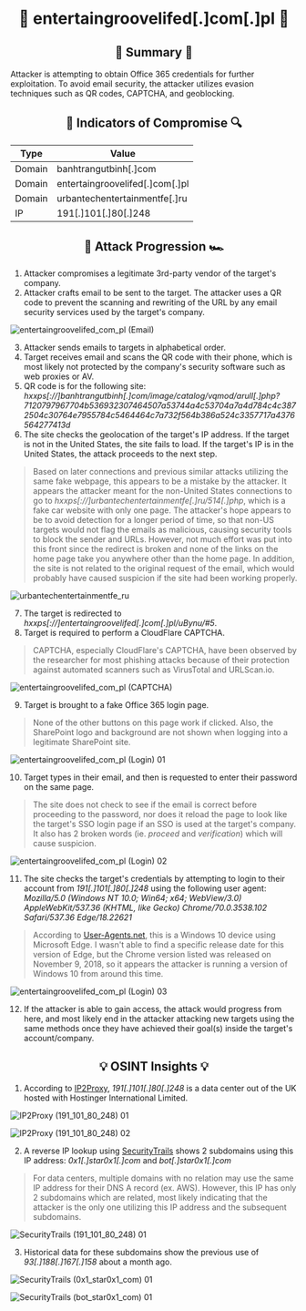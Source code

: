 <div align="center">
  
# :fishing_pole_and_fish: entertaingroovelifed[.]com[.]pl :fishing_pole_and_fish:

## :page_facing_up: Summary :page_facing_up:

<div align="left">
  
Attacker is attempting to obtain Office 365 credentials for further exploitation. To avoid email security, the attacker utilizes evasion techniques such as QR codes, CAPTCHA, and geoblocking.

<div align="center">

## :mag_right: Indicators of Compromise :mag:

| Type | Value |
| --- | --- |
| Domain | banhtrangutbinh[.]com |
| Domain | entertaingroovelifed[.]com[.]pl |
| Domain | urbantechentertainmentfe[.]ru |
| IP | 191[.]101[.]80[.]248 |

## :checkered_flag: Attack Progression :racing_car:

<div align="left">
  
1) Attacker compromises a legitimate 3rd-party vendor of the target's company.
2) Attacker crafts email to be sent to the target. The attacker uses a QR code to prevent the scanning and rewriting of the URL by any email security services used by the target's company.

![entertaingroovelifed_com_pl (Email)](https://github.com/user-attachments/assets/873a233b-6365-476f-9cea-3a5c59ac5814)

3) Attacker sends emails to targets in alphabetical order.
4) Target receives email and scans the QR code with their phone, which is most likely not protected by the company's security software such as web proxies or AV.
5) QR code is for the following site: _hxxps[://]banhtrangutbinh[.]com/image/catalog/vqmod/arull[.]php?7120797967704b536932307464507a53744a4c53704a7a4d784c4c3872504c30764e7955784c5464464c7a732f564b386a524c3357717a4376564277413d_
6) The site checks the geolocation of the target's IP address. If the target is not in the United States, the site fails to load. If the target's IP is in the United States, the attack proceeds to the next step.
> Based on later connections and previous similar attacks utilizing the same fake webpage, this appears to be a mistake by the attacker. It appears the attacker meant for the non-United States connections to go to _hxxps[://]urbantechentertainmentfe[.]ru/514[.]php_, which is a fake car website with only one page. The attacker's hope appears to be to avoid detection for a longer period of time, so that non-US targets would not flag the emails as malicious, causing security tools to block the sender and URLs. However, not much effort was put into this front since the redirect is broken and none of the links on the home page take you anywhere other than the home page. In addition, the site is not related to the original request of the email, which would probably have caused suspicion if the site had been working properly.

![urbantechentertainmentfe_ru](https://github.com/user-attachments/assets/f46de7f5-4280-4dc8-b9da-1e15dc22ad5c)

7) The target is redirected to _hxxps[://]entertaingroovelifed[.]com[.]pl/uBynu/#5_.
8) Target is required to perform a CloudFlare CAPTCHA.
> CAPTCHA, especially CloudFlare's CAPTCHA, have been observed by the researcher for most phishing attacks because of their protection against automated scanners such as VirusTotal and URLScan.io.

![entertaingroovelifed_com_pl (CAPTCHA)](https://github.com/user-attachments/assets/2699f7f9-3444-4406-95a1-9661792d5a54)

9) Target is brought to a fake Office 365 login page.
> None of the other buttons on this page work if clicked. Also, the SharePoint logo and background are not shown when logging into a legitimate SharePoint site.

![entertaingroovelifed_com_pl (Login) 01](https://github.com/user-attachments/assets/77156d15-61be-4402-a66a-f9ea6e984933)

10) Target types in their email, and then is requested to enter their password on the same page.
> The site does not check to see if the email is correct before proceeding to the password, nor does it reload the page to look like the target's SSO login page if an SSO is used at the target's company. It also has 2 broken words (ie. _proceed_ and _verification_) which will cause suspicion.

![entertaingroovelifed_com_pl (Login) 02](https://github.com/user-attachments/assets/728f439c-fe2c-45c5-8a6a-290112e70948)

11) The site checks the target's credentials by attempting to login to their account from _191[.]101[.]80[.]248_ using the following user agent: _Mozilla/5.0 (Windows NT 10.0; Win64; x64; WebView/3.0) AppleWebKit/537.36 (KHTML, like Gecko) Chrome/70.0.3538.102 Safari/537.36 Edge/18.22621_
> According to [User-Agents.net](https://user-agents.net/string/mozilla-5-0-windows-nt-10-0-win64-x64-webview-3-0-applewebkit-537-36-khtml-like-gecko-chrome-70-0-3538-102-safari-537-36-edge-18-19044), this is a Windows 10 device using Microsoft Edge. I wasn't able to find a specific release date for this version of Edge, but the Chrome version listed was released on November 9, 2018, so it appears the attacker is running a version of Windows 10 from around this time.

![entertaingroovelifed_com_pl (Login) 03](https://github.com/user-attachments/assets/a91f9533-2692-4b69-b17f-c212ecc31a84)

12) If the attacker is able to gain access, the attack would progress from here, and most likely end in the attacker attacking new targets using the same methods once they have achieved their goal(s) inside the target's account/company.

<div align="center">

## :bulb: OSINT Insights :bulb:

<div align="left">
  
1) According to [IP2Proxy](https://www.ip2proxy.com/), _191[.]101[.]80[.]248_ is a data center out of the UK hosted with Hostinger International Limited.

![IP2Proxy (191_101_80_248) 01](https://github.com/user-attachments/assets/c013a878-5776-4ad3-8a3b-b3bfe8e678db)

![IP2Proxy (191_101_80_248) 02](https://github.com/user-attachments/assets/0279be96-566b-4fe7-aee3-acaaf3b28555)

2) A reverse IP lookup using [SecurityTrails](https://securitytrails.com/list/ip/191.101.80.248) shows 2 subdomains using this IP address: _0x1[.]star0x1[.]com_ and _bot[.]star0x1[.]com_

> For data centers, multiple domains with no relation may use the same IP address for their DNS A record (ex. AWS). However, this IP has only 2 subdomains which are related, most likely indicating that the attacker is the only one utilizing this IP address and the subsequent subdomains.

![SecurityTrails (191_101_80_248) 01](https://github.com/user-attachments/assets/88f4e542-3092-4158-a34e-751f8e5f1107)

3) Historical data for these subdomains show the previous use of _93[.]188[.]167[.]158_ about a month ago.

![SecurityTrails (0x1_star0x1_com) 01](https://github.com/user-attachments/assets/dffad5fb-1b7b-4d05-897f-2a68874a8cce)

![SecurityTrails (bot_star0x1_com) 01](https://github.com/user-attachments/assets/16c552d9-4b72-49e4-aac8-d18e268bc0f7)
